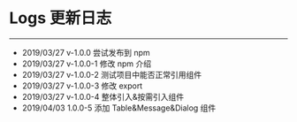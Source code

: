 # Logs 更新日志

---

- 2019/03/27 v-1.0.0 尝试发布到 npm
- 2019/03/27 v-1.0.0-1 修改 npm 介绍
- 2019/03/27 v-1.0.0-2 测试项目中能否正常引用组件
- 2019/03/27 v-1.0.0-3 修改 export
- 2019/03/27 v-1.0.0-4 整体引入&按需引入组件
- 2019/04/03 1.0.0-5 添加 Table&Message&Dialog 组件
